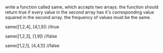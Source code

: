write a function called same, which accepts two arrays. the function should return true if every value in the second array has it's corresponding value squared in the second array. the frequency of values must be the same.

same([1,2,4], [4,1,9])  //true

same([1,2,3], [1,9])  //false

same([1,2,1], [4,4,1]) //false